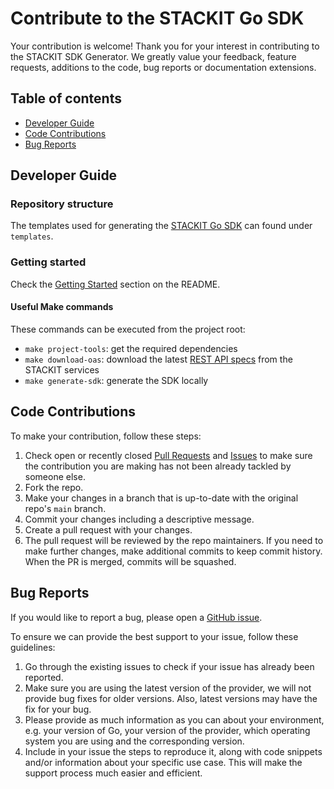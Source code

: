 # Contribute to the STACKIT Go SDK
Your contribution is welcome! Thank you for your interest in contributing to the STACKIT SDK Generator. We greatly value your feedback, feature requests, additions to the code, bug reports or documentation extensions.

## Table of contents
- [Developer Guide](#developer-guide)
- [Code Contributions](#code-contributions)
- [Bug Reports](#bug-reports)

## Developer Guide
### Repository structure
The templates used for generating the [STACKIT Go SDK](https://github.com/stackitcloud/stackit-sdk-go) can found under `templates`. 

### Getting started

Check the [Getting Started](README.md#getting-started) section on the README.

#### Useful Make commands

These commands can be executed from the project root:

- `make project-tools`: get the required dependencies
- `make download-oas`: download the latest [REST API specs](https://github.com/stackitcloud/stackit-api-specifications) from the STACKIT services
- `make generate-sdk`: generate the SDK locally

## Code Contributions

To make your contribution, follow these steps:
1. Check open or recently closed [Pull Requests](https://github.com/stackitcloud/stackit-sdk-generator/pulls) and [Issues](https://github.com/stackitcloud/stackit-sdk-generator/issues) to make sure the contribution you are making has not been already tackled by someone else.
2. Fork the repo. 
3. Make your changes in a branch that is up-to-date with the original repo's `main` branch.
4. Commit your changes including a descriptive message.
5. Create a pull request with your changes.
6. The pull request will be reviewed by the repo maintainers. If you need to make further changes, make additional commits to keep commit history. When the PR is merged, commits will be squashed.

## Bug Reports
If you would like to report a bug, please open a [GitHub issue](https://github.com/stackitcloud/stackit-sdk-generator/issues/new).

To ensure we can provide the best support to your issue, follow these guidelines:

1. Go through the existing issues to check if your issue has already been reported.
2. Make sure you are using the latest version of the provider, we will not provide bug fixes for older versions. Also, latest versions may have the fix for your bug.
3. Please provide as much information as you can about your environment, e.g. your version of Go, your version of the provider, which operating system you are using and the corresponding version.
4. Include in your issue the steps to reproduce it, along with code snippets and/or information about your specific use case. This will make the support process much easier and efficient.

